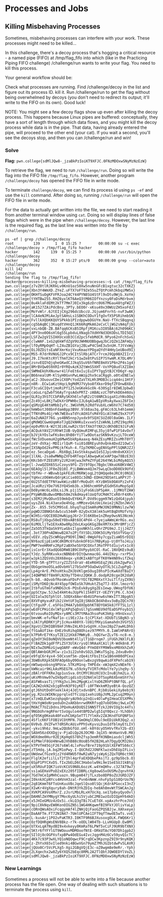 # Processes and Jobs

## Killing Misbehaving Processes 
Sometimes, misbehaving processes can interfere with your work. These processes might need to be killed...

In this challenge, there's a decoy process that's hogging a critical resource - a named pipe (FIFO) at /tmp/flag_fifo into which (like in the Practicing Piping FIFO challenge) /challenge/run wants to write your flag. You need to kill this process.

Your general workflow should be:

Check what processes are running.
Find /challenge/decoy in the list and figure out its process ID.
kill it.
Run /challenge/run to get the flag without being overwhelmed by decoys (you don't need to redirect its output; it'll write to the FIFO on its own).
Good luck!

NOTE: You might see a few decoy flags show up even after killing the decoy process. This happens because Linux pipes are buffered: conceptually, they have a sort of length through which data flows, and you might kill the decoy process while data is in the pipe. That data, having already entered the pipe, will proceed to the other end (your cat). If you wait a second, you'll see the decoys stop, and then you can /challenge/run and win!



### Solve
**Flag:** `pwn.college{sdMlJQw8-_jzaBkPzIoiKT9XFJC.0FNzMDOxwSNyMzNzEzW}`

To retrieve the flag, we need to run `/challenge/run`. Doing so will write the flag into the FIFO file `/tmp/flag_fifo`. However, another program `/challenge/decoy` has opened the FIFO file in write mode.

To terminate `challenge/decoy`, we can find its process id using `ps -ef` and use the `kill` command. After doing so, running `/challenge/run` will open the FIFO file in write mode.

For the data to actually get written into the file, we need to start reading it from another terminal window using `cat`. Doing so will display lines of false flags which were in the pipe when `/challenge/decoy`. However, the last line is the required flag, as the last line was written into the file by `/challenge/run`.

```
ps -ef | grep /challenge/decoy
root         139       1  0 15:25 ?        00:00:00 su -c exec /challenge/decoy > /tmp/flag_fifo hacker
hacker       142     139  0 15:25 ?        00:00:00 /usr/bin/python /challenge/decoy
hacker       362     352  0 15:27 pts/0    00:00:00 grep --color=auto /challenge/decoy
kill 142
/challenge/run
Sending the flag to /tmp/flag_fifo!
hacker@processes~killing-misbehaving-processes:~$ cat /tmp/flag_fifo
pwn.college{z7vZ0tlRJKRkLv0KnU1oz50Xw5nuNnGFcB1xgtuc32cTXKZ}
pwn.college{Xbn3Y4WmXD.ZYeZ.uFTX7oFT9Ze5SuZfQtPcmh3kbqiMWSx}
pwn.college{OKHfSuOgKFVFRJoa24CY44PYN8SU4StFl9vDtu9Wjb.XoYm}
pwn.college{tYHTBw255.RHZ6yxlKT6AeQ3tM06IOfYnzsy0FoDsMdrbvm}
pwn.college{0u4klaFdEMt2kTf7Mm7J0Ix3kg6zDrc0U67MGau48tgFWZJ}
pwn.college{aK1527ZAiPdcBny.3PTy.bEO0r-xKsu49x30WUzZH5xoFdJ}
pwn.college{MoYvWlr.6JtEIjCXg296dcUbccU.JGjum6FnrhS-nvF3wAK}
pwn.college{lCA4eNJMiAeJptSAHsLs1SBKhCODuY1fgOvfX5PSRihmbSN}
pwn.college{FvllkXQbKKQUYSPkkb1PIzdppwbDGUYm.NaU-fTXcSBqgnq}
pwn.college{cg5bAqBCj3KuqdtVHnQ1JK66RqMkA62eCvCljWG2sN4qfjb}
pwn.college{vxLnbQB-ZB.BAfqq6CKsB5IRpfjM1Kcu3I05BAj62h096KC}
pwn.college{4PY3no0O6sHl6g55LpbduLXNagb7XdHYNd3EKODsLTDI5QI}
pwn.college{LSFZw2gVISIHXUcxUD3CCd2pcSfebMdCR.9Pyo62nFchSvG}
pwn.college{clwWAF.1xG2q6kWfdZgV9UJWHNUOBbgwqJbCzQZm1ZAFmQy}
pwn.college{lfOyRMpOqHT-LZ4uZB1GYaj2BLwP4CSmE3u5nUH.TJtVxWg}
pwn.college{OiJ0ZDitsEaNFXmrKojVxuKmaoYPOgaQYdY4HHy1eUBod9I}
pwn.college{MS5-R7drRVNUGJ2Pcx9CItSlRbjATCr7rcmJ9Qp9BXZIIrz}
pwn.college{J9.I7knKtcRYlThmT2kCrS1wZe8tPuSIP7SYwmM.K7DL4Mr}
pwn.college{zsnvEQIhQjqheGKwdCJJkqSSuV6hfNRE8mXV1P6n2P4s1g4}
pwn.college{8MrBVQw0S9XRIr0YRQvAzK3ZtWmS5XHT-VxYPQ8udlXZI8m}
pwn.college{SWMmEkUhXNunwr41lFeEt6xIujEuIPY7gg5tBJCYD6gY-mp}
pwn.college{B66nealUM-KlSyH0GvnPwLmWzp2hx9caCRggh.o0txENElw}
pwn.college{aC2-3OuouvCDeiCX8PcYodZaV7XLHh3MOB3cicq44ni1HtF}
pwn.college{n8R-.ECw1aKztHqcL9gMdMJ7Vybo8fXkorD9qfZFOnwBX8x}
pwn.college{F3cuGCIQvtjmoRiPf125JeGKekGcOk-630SgIr8IWEJpbwD}
pwn.college{caGuLrqZwbf56AyTrgsAdxPRTZ-zABALvzC70PxkDEm46Uu}
pwn.college{GLR1y3hSTCCbPARySKXh6lxfqR2zIt6NRCbigaX1zhNsOOq}
pwn.college{Zc49jvL8KjTwDkXrOPWHbcIJL6qA1wBIpVRsAyXwaiZ6FIe}
pwn.college{qSMzgE4KtmMbbIyfc.3WGVhMLh2RdfVubXLcW6hV7C74d50}
pwn.college{hmWbotJ08bnFdam8pp3B9V.9l68au3q.gFACc63Lh4h1emm}
pwn.college{TfNYdMs4GjrWk7WE8vaTdYcAOXGfsM4YO1cAlhW6Z9xX7tP}
pwn.college{6aZuNAIF76G.yo4BN5nnpJyxdx9fSQXCSUZdOl0aGWs.ILF}
pwn.college{gMdWQCGwmUqmKoTJgQ2kNHKuIxvxeStZsWkNL1zMZ19qzR6}
pwn.college{ep0vMXrA-W2t3Ei0LnwR2ctbtfXm3ftNX2cdKhOBI9JiFuN}
pwn.college{ACQukYAVZJtRhWtIUB-UyQUmuRIMFqL35yj8fwP1FS4vOxf}
pwn.college{bJVjkYOslwFKs8ec8hB0rYiTlw9DotazSKN9vKzujLTOceW}
pwn.college{fWcSVDuemuH2g6MwH5bkRpAaaxq-N4kZEsyMRIZsvMhT0YT}
pwn.college{zeV-dVXaj-MDIirlQuM-tui01dBREyuh9vQnk4Dxd21OwCv}
pwn.college{IXSNpOd2kvPMGjkfKuh-4.fIp7KM8CugENVGpPPlSQNRJZJ}
pwn.college{ez.5ecaDga6-.RbXBgLI4xStk4spwUIe5IJpinHn0xKXX1t}
pwn.college{1lXAL-2sa8wMWNpZXFb4RTeqxlAbwqwKaCeAP3qw78BzE3U}
pwn.college{KKcb0rFZEEURYy2zR2nHjwaJkPmZYFpE264YWLbiMdyAQ15}
pwn.college{l-JvwQZOX65SzCzoys9FG-Z5t9fOpc7BgbclNkuU6BKV4WI}
pwn.college{6EAOgl5lJF0eZQ10I.PjLBWWxm4QJm75wLqCboDD0Ek9Ufd}
pwn.college{tbfHv-r-WBvwb1pkFEzKcM6RWjogL2tQHQqe8eJRC0j0N1E}
pwn.college{YqHxczO6W4vQdrpKiCie8OIc3dND-EDH429DSmtLaRPYJT-}
pwn.college{6U2STddETFNYawkWizsB8frMoQuOt-KYzBH5k0OAVPz2xF4}
pwn.college{JcaURziYDe7V63YQ45mb3b.x306hcmH9PyEGdH5XuMopSp8}
pwn.college{Dd8ynWc6LxObLsiJN.p1j151yFoG6ibP5pAH..1jMKUTZAW}
pwn.college{PYpWRdBuBwvDMBo50mJVAdHay4lUoQfUCM4KTCxR0rF4XRv}
pwn.college{s3EMJjMvQOun559mkQvEY6KLP.DVd9cggm97W1zQdG4jpyb}
pwn.college{uysZU4.Ni43anxOe4hGg.nMMzevQ4zUeiXeie2jNZbnJWv5}
pwn.college{Zx-.8S5.5V5CM9SsE.bhyqTspISmARoMWJONI0MNNilzw7W}
pwn.college{pqWDJIBNKbtdwScuS34mM-82yDxX3Almk5uHtBqDVRUfvYp}
pwn.college{WJH5irUQCE0D2HwNipgJ6r2r3l6K0be1nZRep9wsNS3Ncmk}
pwn.college{RS8uTjXbgu50eEY0bvABt6OC4Pd4-c7yejaAWmLWrRGs.eu}
pwn.college{6iMOLljTw1EXxAbw8RpZdxLKxpGKGg2BeXM7Xx3Mr8MfjcZ}
pwn.college{Za5O53TkQaSk9YLwGbsIlgooNKhlLvOhrZPG9mJ.IjjJ4Z7}
pwn.college{.3ot730PnADWowB2A7o2PjfXtSDiJO0K5OiMyYbSVfVGqr2}
pwn.college{vEEV.zQyZScWRGpyP9D9lINWZ-0WgkF6y7cgyZiaWD5rDIQ}
pwn.college{NY6azEjpEim9CdKOMc6YubnkOF01n7RByKyp-Uj0YToJ4iy}
pwn.college{PWP7eeHRHFx2RpF2aBXhe5bYQCOXxfJRoTPFtd1ujvtx1c0}
pwn.college{isCorEr3XadQG6DRW81B9COVPpybXCOl-RaC.1NVQKEs9uB}
pwn.college{YJdz.5yRRKvxkxcNBNb8rDItQwnmac6G.44UINzy-rxrP5x}
pwn.college{wJpk1ZQSVds28X68eqx-yXdKIxABftpFTK0YW4N09vifZkq}
pwn.college{YTD-5R-gTPTtzryZIZStdraV-4EeR6HSEqZjNizbkZgwPa1}
pwn.college{ObGgeVmoOSLadOvbHVl27bSxhP5OaDwUyOTXL5CiZupPgQ-}
pwn.college{Lp4grArE.PKhsHtkuZHJbVKlgmSOugI0hsPIcKwAXdTBaIY}
pwn.college{I4QWPNO7f8m9FLN39y7TD4nz2QKW.D.dodpR28cgeIK2daR}
pwn.college{h-b8.-AQvobfRosWvaFDsPrYECfB2M0XxtYJuiTlfzyZX9U}
pwn.college{iSMyYD6DjNcAY45ppfOWIoSk7UHuktZ5q7TJ-85X.lmozrb}
pwn.college{ItbfuGTmGfa9NDG3c6-PQsEvk8ygXgZEsIewp.UWogfDfU6}
pwn.college{ppSCtpw.5JJwI4kHt4uJUpPkl15k0Y1Y-UEZYYjP6.C.h34}
pwn.college{U2Ialw3GTphlGt.SOQXx8Aer4b4U1Penw6shWxITTJBpg65}
pwn.college{8XVFqHyxuKFib2iVmtUF3qI8jSNkOCBd4h8xv3oByZQCn70}
pwn.college{CtFguXP.C.e5FGsIM4A7yb8XOpbhKT8DYOA5k8JfFTSL1zl}
pwn.college{wEdFCPHiCdxlWfgiKPq5qDsGl7gSsmNEU9dfEaDSPFoyb1S}
pwn.college{6tvouuRoIOyMQxryAMCs3M7tMAa3hsoPoK3kKg-H9nUxxul}
pwn.college{bmvWK-efufNaf1o-ci9EzJJa-SjCPlXat-XDUbTiSBgN3-y}
pwn.college{sJAlYyRDRKYjPjIcHux480YX-lU81fMXyiGamahdn3VGYS5}
pwn.college{XgvUjCDHIQBV8mFJhNvZ4LKh1vGgVH.n3av28pZ7awHLDhb}
pwn.college{ftGaAUf1ke-EHEz9sRihqO8Ohiez97PMYh.0.IaWlHPARrO}
pwn.college{k7PbRrE7YKsyTZE121Kk87MWKyB..hQGYwrZLvT6-nc8-m.}
pwn.college{qZeOY3kE0oNQVU3bomNt4llylT1GDrnqm7.iFUGhJNXlFLB}
pwn.college{FlBAZDk1gdFfPiZSY3UlKcrysQl9RAaXCA1ljR-Wdk8n8.P}
pwn.college{NIx5wZ6M6zGjwqOARF-eWvQ4d-PYmO8YFM9W9xnM0XkhZxR}
pwn.college{QBlAWnbGRJMlw-z1v3i22oh8vSO2LIWKuTSg2q.2dxuBv0n}
pwn.college{e9fqC6r4yx4-5OCxsmf5m-zQe4itFbsItCw1B6nH00dPCea}
pwn.college{3bWBsRXpk5ERFAOp6byO9OonlwBxzgV8qwAidFXPmfcab19}
pwn.college{nW5wqvobsng9PUcw.5TKzM1nq-THPEdx-xWJqmX2xNEmf6-}
pwn.college{kWNcair9KLkAsMSEG7N.u59zkyTVIRTcMdolYe7yihq9y-5}
pwn.college{zBAlrOFFKReJqp1usSva.OtCMYC0UzKCU3cInuBjhm2Lu.X}
pwn.college{uKsMhVmw97wIk0pdtigdisOjO2N4lmlDTSopR6XbnmShY7o}
pwn.college{ASFW6vasTijYYKg3viJHs2MpgKixlYoD6ZRhPtONFfQL.pf}
pwn.college{CA2W2okN2xbjg8hnN3F91yKET-i0FTWxkmM3yeBtA-QozQZ}
pwn.college{gtJ6hUtDoOYxeklk4j4JdjtxdvnBPC.Rjb0iGekiXy8ebj9}
pwn.college{yg.R2oiWIKNcpprqlvd7fciUp1xehiU8pJVML2pCuq2M9yn}
pwn.college{x7zmQLEwKSezqhpq8ryAU9dcp2nQiv4OlwPgIHeaCESXPMs}
pwn.college{tHxYgWdoNrpeduDn2xAKbbnrwdRKRfsqQ7obO5Hoj9wLxCM}
pwn.college{MdACT7UZiDdnsJPQxHuAXDUQSISNN5TTzkJ20VIOg3c44Ts}
pwn.college{9NGbUhrmgRFmrtSvUgulo44tBPD2wlg5IqY0Qxcz-YLhObh}
pwn.college{qfO5Kg0Keak40FxuhCbKpSeTTl7YlmXv2ZA3KndfGFQNFSo}
pwn.college{4SflcKKFlFOB1VCOtMFN.7GmOHqlC0Oul9eEDiUkR3Qq2.o}
pwn.college{6V0vb.OVZFwY7dRSRcAUivPPhSvKyvsLDuuIdfblmyEtLIV}
pwn.college{-ykvi9h6z.9mLw2QUbGfGU.oHl-k0YdcyO5HVvfRxY2b-d3}
pwn.college{SAbH56zdXXDgjv-PjaDiQp26JOCM8-3q1X5-WnHanVvB.M8}
pwn.college{WOXdme0Hur02EjKpHq6578hZfsp3emRfH3NBmiasdcljWh5}
pwn.college{41PNelF8GU4NnwBJXhB88c0UoB5fH2B2HLah7DgyQCM328o}
pwn.college{kTPVfH45GjF267s6Wl4LlvPoufBre719p91blXEFWTS66cC}
pwn.college{zT5Hdq.jA.bq2M1oPwy.I-QUCRd2JONFKlwzxDhEUpIFLiv}
pwn.college{UWdewCfGze9jz2Yd4RWU5f0wR2aN7yjsWy6jZQxTQR6ct98}
pwn.college{FlglK2efiilLsT2fIhl4qrFaEXDQbePAsjTz.gz9p5bcb.O}
pwn.college{6SpP1PYCXvDS.fIx2bELD6C3Habolw9kL9e1SeESUJ1kBtg}
pwn.college{uX5RUuFIQK7ioVcKCUS9N8L6ozzK.w4YmQHhv.c327AT9w7}
pwn.college{ss1aGEHaVPoD2xEXz205fIDBRLcXg8owG5xOUSMvZqnvhYA}
pwn.college{7Gd7mCeIpMHhCuazn.9Bupm047jTLxzbo8DP8oZUJGRDJZF}
pwn.college{I0knkXCpNYcs4HVnH3zal-Pvn6nNmW.nhvFp5pS10QrUo7N}
pwn.college{2q81KmmT6FToUnKuuVBcJqeSlQso0lSQcjKdrAPGocxI3nZ}
pwn.college{XIwKr4VgXqury8ah-DNtR3YkZDIq-he8Ah8mvWtTSWCAnJg}
pwn.college{XVKPCA9VoXMxrZ.zJsrLMbLRLxH7UcXq.se17p8xyQyoOvl}
pwn.college{DAHNlZmYMNygY7Moc6yULhi5VjubC2M81wzOzDIQpHY64kD}
pwn.college{x5JHIeGMUz4zOx5i.ckLQ3gTBi7CuETdX.vpAxzhrPceJVd}
pwn.college{9piC8kNqvEW8KonOIGZN5i1WG4HKqwmfBI9FkYJOlivYaLp}
pwn.college{cORnQWsAOxiFcqgyHAf4lZNHjQjFaoGZPQSBJjw.XAhxeye}
pwn.college{DaAAFTm.FT72N1N47-7UmlUPCAe1IFT9qfTmwdE5wTs.vvE}
pwn.college{L-kusArj1PO2vPaKTR3.I0KTF9R6BJXusoxgOLK.FWQ6Kr1}
pwn.college{OzfDQHRgWsENV8Bkz-r7k-oODLlW04Tb-LLvHGUpD.Ew8Ml}
pwn.college{U7XxLqATNydBI9x4xkeyy0KmRaT6LPWf5vCiFJ9UR9bTXNX}
pwn.college{5Ktr6fYFYlGT9WOouvMDMOoofNtE-ORkUTAcYO07Dh1gpb2}
pwn.college{SIlOj8cOGPXsfxpBPw4OdEGu4IvcJqgnM4z6Cv59yvQ1cTC}
pwn.college{4Kk7c93P3wXLYQ1oNQOqwcF9CrqDCw3KpznpZ9I9r9nyKQK}
pwn.college{z-ZhYxX65vIled9nki4BGwVGn79ymZ7MhJGIbtdwPv5LAVR}
pwn.college{jQUo0Cr5VcPLXg5-Xgi2GBgVQjE3c-oZ0wgm8e9eRr.-Yph}
pwn.college{2LXqechx2w8Zy6YXQS2bEqc8RML2A2TlQbtJQWOEDYlVoZL}
pwn.college{sdMlJQw8-_jzaBkPzIoiKT9XFJC.0FNzMDOxwSNyMzNzEzW}
```
### New Learnings

Sometimes a process will not be able to write into a file because another process has the file open. One way of dealing with such situations is to terminate the process using `kill`.

